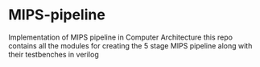 # MIPS-pipeline
Implementation of MIPS pipeline in Computer Architecture this repo contains all the modules for creating the 5 stage MIPS pipeline along with their testbenches in verilog
